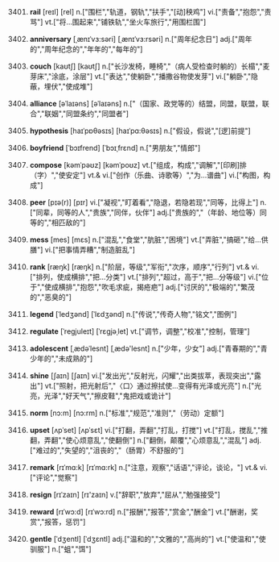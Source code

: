 3401. **rail**
[reɪl]  [rel]
n.["围栏","轨道，钢轨","扶手","[动]秧鸡"]  vi.["责备","抱怨","责骂"]  vt.["将…围起来","铺铁轨","坐火车旅行","用围栏围"]  

3402. **anniversary**
[ˌænɪˈvɜ:səri]  [ˌænɪˈvɜ:rsəri]
n.["周年纪念日"]  adj.["周年的","周年纪念的","年年的","每年的"]  

3403. **couch**
[kaʊtʃ]  [kaʊtʃ]
n.["长沙发椅，睡椅","（病人受检查时躺的）长榻","麦芽床","涂底，涂层"]  vt.["表达","使躺卧","播撒谷物使发芽"]  vi.["躺卧","隐蔽，埋伏","使成堆"]  

3404. **alliance**
[əˈlaɪəns]  [əˈlaɪəns]
n.["（国家、政党等的）结盟，同盟，联盟，联合","联姻","同盟条约","同盟者"]  

3405. **hypothesis**
[haɪˈpɒθəsɪs]  [haɪˈpɑ:θəsɪs]
n.["假设，假说","[逻]前提"]  

3406. **boyfriend**
[ˈbɔɪfrend]  [ˈbɔɪˌfrɛnd]
n.["男朋友","情郎"]  

3407. **compose**
[kəmˈpəʊz]  [kəmˈpoʊz]
vt.["组成，构成","调解","[印刷]排（字）","使安定"]  vt.& vi.["创作（乐曲、诗歌等）","为…谱曲"]  vi.["构图，构成"]  

3408. **peer**
[pɪə(r)]  [pɪr]
vi.["凝视","盯着看","隐退，若隐若现","同等，比得上"]  n.["同辈，同等的人","贵族","同伴，伙伴"]  adj.["贵族的","（年龄、地位等）同等的","相匹敌的"]  

3409. **mess**
[mes]  [mɛs]
n.["混乱","食堂","肮脏","困境"]  vt.["弄脏","搞砸","给…供膳"]  vi.["把事情弄糟","制造脏乱"]  

3410. **rank**
[ræŋk]  [ræŋk]
n.["阶层，等级","军衔","次序，顺序","行列"]  vt.& vi.["排列，使成横排","把…分类"]  vt.["排列","超过，高于","把…分等级"]  vi.["位于","使成横排","抱怨","吹毛求疵，揭疮疤"]  adj.["讨厌的","极端的","繁茂的","恶臭的"]  

3411. **legend**
[ˈledʒənd]  [ˈlɛdʒənd]
n.["传说","传奇人物","铭文","图例"]  

3412. **regulate**
[ˈregjuleɪt]  [ˈrɛɡjəˌlet]
vt.["调节，调整","校准","控制，管理"]  

3413. **adolescent**
[ˌædəˈlesnt]  [ˌædə'lesnt]
n.["少年，少女"]  adj.["青春期的","青少年的","未成熟的"]  

3414. **shine**
[ʃaɪn]  [ʃaɪn]
vi.["发出光","反射光，闪耀","出类拔萃，表现突出","露出"]  vt.["照射，把光射后","〈口〉通过擦拭使…变得有光泽或光亮"]  n.["光亮，光泽","好天气","擦皮鞋","鬼把戏或诡计"]  

3415. **norm**
[nɔ:m]  [nɔ:rm]
n.["标准","规范","准则","（劳动）定额"]  

3416. **upset**
[ʌpˈset]  [ʌpˈsɛt]
vi.["打翻，弄翻","打乱，打搅"]  vt.["打乱，搅乱","推翻，弄翻","使心烦意乱","使翻倒"]  n.["翻倒，颠覆","心烦意乱","混乱"]  adj.["难过的","失望的","沮丧的","（肠胃）不舒服的"]  

3417. **remark**
[rɪˈmɑ:k]  [rɪˈmɑ:rk]
n.["注意，观察","话语","评论，谈论，"]  vt.& vi.["评论","觉察"]  

3418. **resign**
[rɪˈzaɪn]  [rɪ'zaɪn]
v.["辞职","放弃","屈从","勉强接受"]  

3419. **reward**
[rɪˈwɔ:d]  [rɪˈwɔ:rd]
n.["报酬","报答","赏金","酬金"]  vt.["酬谢，奖赏","报答，惩罚"]  

3420. **gentle**
[ˈdʒentl]  [ˈdʒɛntl]
adj.["温和的","文雅的","高尚的"]  vt.["使温和","使驯服"]  n.["蛆","饵"]  

